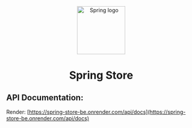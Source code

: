 <div align="center">
  <a href="https://github.com/spring8904">
    <picture>
      <img alt="Spring logo" src="https://cdn3.iconfinder.com/data/icons/spring-2-1/30/Leaf-128.png" height="128">
    </picture>
  </a>
  <h1>Spring Store</h1>
</div>

## API Documentation:

Render: [https://spring-store-be.onrender.com/api/docs](https://spring-store-be.onrender.com/api/docs)
